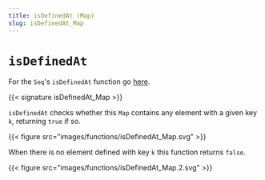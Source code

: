 ```yaml
---
title: isDefinedAt (Map)
slug: isDefinedAt_Map
---
```


# `isDefinedAt`

For the `Seq`'s `isDefinedAt` function go [here](../isDefinedAt_Seq).

{{< signature isDefinedAt_Map >}}

`isDefinedAt` checks whether this `Map` contains any element with a given key `k`, returning `true` if so.

{{< figure src="images/functions/isDefinedAt_Map.svg" >}}

When there is no element defined with key `k` this function returns `false`.

{{< figure src="images/functions/isDefinedAt_Map.2.svg" >}}
